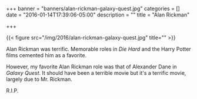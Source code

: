 +++
banner = "banners/alan-rickman-galaxy-quest.jpg"
categories = []
date = "2016-01-14T17:39:06-05:00"
description = ""
title = "Alan Rickman"

+++

{{< figure src="/img/2016/alan-rickman-galaxy-quest.jpg" title="" >}}

Alan Rickman was terrific. Memorable roles in _Die Hard_ and the Harry Potter
films cemented him as a favorite.

However, my favorite Alan Rickman role was that of Alexander Dane in _Galaxy
Quest_. It should have been a terrible movie but it's a terrific movie, largely
due to Mr. Rickman. 

R.I.P.

<!--more-->
